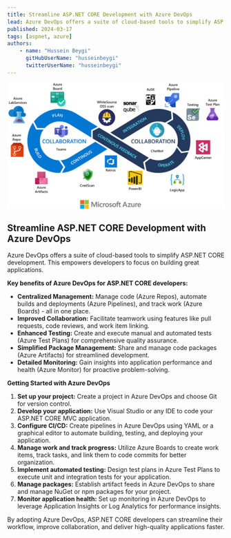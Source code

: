 ```yaml
---
title: Streamline ASP.NET CORE Development with Azure DevOps
lead: Azure DevOps offers a suite of cloud-based tools to simplify ASP.NET CORE development. This empowers developers to focus on building great applications.
published: 2024-03-17
tags: [aspnet, azure]
authors:
    - name: "Hussein Beygi"
      gitHubUserName: "husseinbeygi"
      twitterUserName: "husseinbeygi"
---
```

![Azure Devops](media/devops-toolchain-azure-devops.jpg)

## Streamline ASP.NET CORE Development with Azure DevOps

Azure DevOps offers a suite of cloud-based tools to simplify ASP.NET CORE development. This empowers developers to focus on building great applications.

**Key benefits of Azure DevOps for ASP.NET CORE developers:**

* **Centralized Management:** Manage code (Azure Repos), automate builds and deployments (Azure Pipelines), and track work (Azure Boards) - all in one place.
* **Improved Collaboration:** Facilitate teamwork using features like pull requests, code reviews, and work item linking.
* **Enhanced Testing:** Create and execute manual and automated tests (Azure Test Plans) for comprehensive quality assurance.
* **Simplified Package Management:** Share and manage code packages (Azure Artifacts) for streamlined development.
* **Detailed Monitoring:** Gain insights into application performance and health (Azure Monitor) for proactive problem-solving.

**Getting Started with Azure DevOps**

1. **Set up your project:** Create a project in Azure DevOps and choose Git for version control.
2. **Develop your application:** Use Visual Studio or any IDE to code your ASP.NET CORE MVC application.
3. **Configure CI/CD:** Create pipelines in Azure DevOps using YAML or a graphical editor to automate building, testing, and deploying your application.
4. **Manage work and track progress:** Utilize Azure Boards to create work items, track tasks, and link them to code commits for better organization.
5. **Implement automated testing:** Design test plans in Azure Test Plans to execute unit and integration tests for your application.
6. **Manage packages:** Establish artifact feeds in Azure DevOps to share and manage NuGet or npm packages for your project.
7. **Monitor application health:** Set up monitoring in Azure DevOps to leverage Application Insights or Log Analytics for performance insights.

By adopting Azure DevOps, ASP.NET CORE developers can streamline their workflow, improve collaboration, and deliver high-quality applications faster.
